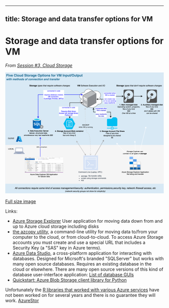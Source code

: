 
---
title: Storage and data transfer options for VM
---

# Storage and data transfer options for VM

*From [Session #3, Cloud Storage](../../sessions/03_cloud_storage.md)*

![graphic](Five_storage_options_for_cloud_vm_to_local_file-date_sharing.drawio.png)  

[Full size image](Five_storage_options_for_cloud_vm_to_local_file-date_sharing.drawio.png)

Links: 


- [Azure Storage Explorer](https://azure.microsoft.com/en-us/products/storage/storage-explorer/) User application for moving data down from and up to Azure cloud storage including disks
- [the azcopy utility](https://learn.microsoft.com/en-us/azure/storage/common/storage-use-azcopy-v10), a command-line utility for moving data to/from your computer to the cloud, or from cloud-to-cloud.   To access Azure Storage accounts
  you must create and use a special URL that includes a Security Key (a "SAS" key in Azure terms).   
- [Azure Data Studio](https://learn.microsoft.com/en-us/azure-data-studio/what-is-azure-data-studio),   a cross-platform application for interacting with databases.  Designed for Micrsoft's branded "SQLServer" but works with many open source databases.  Requires an existing database in the cloud or elsewhere.  There are many open source versions of this kind of database user-interface application: [List of database GUIs](https://www.eversql.com/top-7-mysql-gui-tools-for-windows/)
- [Quickstart: Azure Blob Storage client library for Python]( https://learn.microsoft.com/en-us/azure/storage/blobs/storage-quickstart-blobs-python?tabs=managed-identity%2Croles-azure-portal%2Csign-in-azure-cli)

Unfortunately the [R libraries that worked with various Azure services](https://github.com/Azure/AzureR) have not been worked on for several years and there is no guarantee they will work.   [AzureStor](https://github.com/Azure/AzureStor)




